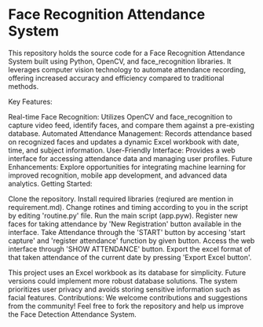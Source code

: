 # Face Recognition Attendance System
This repository holds the source code for a Face Recognition Attendance System built using Python, OpenCV, and face_recognition libraries. It leverages computer vision technology to automate attendance recording, offering increased accuracy and efficiency compared to traditional methods.

Key Features:

Real-time Face Recognition: Utilizes OpenCV and face_recognition to capture video feed, identify faces, and compare them against a pre-existing database.
Automated Attendance Management: Records attendance based on recognized faces and updates a dynamic Excel workbook with date, time, and subject information.
User-Friendly Interface: Provides a web interface for accessing attendance data and managing user profiles.
Future Enhancements: Explore opportunities for integrating machine learning for improved recognition, mobile app development, and advanced data analytics.
Getting Started:

Clone the repository.
Install required libraries (reqiured are mention in requirement.md).
Change rotines and timing according to you in the script by editing 'routine.py' file.
Run the main script (app.pyw).
Register new faces for taking attendance by 'New Registration' button available in the interface. 
Take Attendance through the 'START' button by accesing 'start capture' and 'register attendance' function by given button.
Access the web interface through 'SHOW ATTENDANCE' button.
Export the excel format of that taken attendance of the current date by pressing 'Export Excel button'.



This project uses an Excel workbook as its database for simplicity. Future versions could implement more robust database solutions.
The system prioritizes user privacy and avoids storing sensitive information such as facial features.
Contributions:
We welcome contributions and suggestions from the community! Feel free to fork the repository and help us improve the Face Detection Attendance System.
